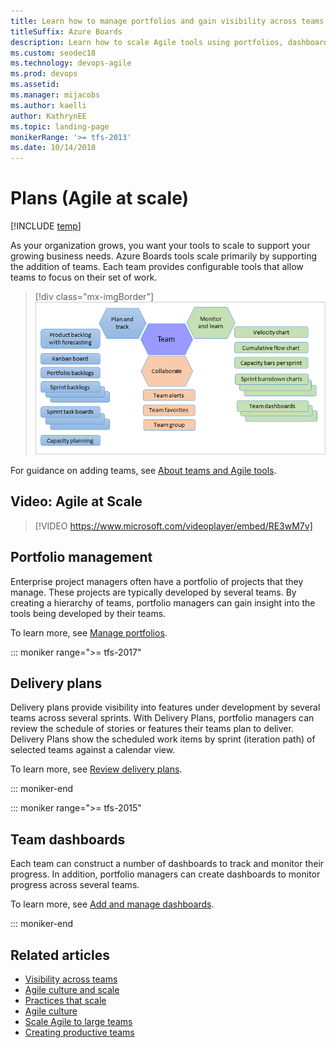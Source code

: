 ```yaml
---
title: Learn how to manage portfolios and gain visibility across teams  
titleSuffix: Azure Boards
description: Learn how to scale Agile tools using portfolios, dashboards, and delivery plans in Azure Boards, Azure DevOps, & Team Foundation Server 
ms.custom: seodec18
ms.technology: devops-agile
ms.prod: devops
ms.assetid: 
ms.manager: mijacobs
ms.author: kaelli
author: KathrynEE
ms.topic: landing-page
monikerRange: '>= tfs-2013'
ms.date: 10/14/2018
---
```


# Plans (Agile at scale) 

[!INCLUDE [temp](../includes/version-vsts-tfs-all-versions.md)]

As your organization grows, you want your tools to scale to support your growing business needs. Azure Boards tools scale primarily by supporting the addition of teams. Each team provides configurable tools that allow teams to focus on their set of work. 

> [!div class="mx-imgBorder"]  
> ![Agile tools and teams](../../organizations/settings/media/agile-tools/agile-tools-team-assets-post-2018.png)

 For guidance on adding teams, see [About teams and Agile tools](../../organizations/settings/about-teams-and-settings.md).

## Video: Agile at Scale 

> [!VIDEO https://www.microsoft.com/videoplayer/embed/RE3wM7v]

## Portfolio management

Enterprise project managers often have a portfolio of projects that they manage. These projects are typically developed by several teams. By creating a hierarchy of teams, portfolio managers can gain insight into the tools being developed by their teams. 

To learn more, see [Manage portfolios](portfolio-management.md).


::: moniker range=">= tfs-2017" 

## Delivery plans 

Delivery plans provide visibility into features under development by several teams across several sprints. With Delivery Plans, portfolio managers can review the schedule of stories or features their teams plan to deliver. Delivery Plans show the scheduled work items by sprint (iteration path) of selected teams against a calendar view.

To learn more, see [Review delivery plans](review-team-plans.md).

::: moniker-end


::: moniker range=">= tfs-2015" 
## Team dashboards

Each team can construct a number of dashboards to track and monitor their progress. In addition, portfolio managers can create dashboards to monitor progress across several teams. 

To learn more, see [Add and manage dashboards](../../report/dashboards/dashboards.md?toc=/azure/devops/boards/plans/toc.json&bc=/azure/devops/boards/plans/breadcrumb/toc.json). 

::: moniker-end


## Related articles
 
- [Visibility across teams](visibility-across-teams.md)   
- [Agile culture and scale](agile-culture.md)   
- [Practices that scale](practices-that-scale.md)
- [Agile culture](/azure/devops/learn/agile/agile-culture)  
- [Scale Agile to large teams](/azure/devops/learn/agile/scale-agile-large-teams)  
- [Creating productive teams](/azure/devops/learn/agile/productive-teams)    
